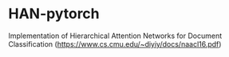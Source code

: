 # HAN-pytorch
Implementation of Hierarchical Attention Networks for Document Classification  (https://www.cs.cmu.edu/~diyiy/docs/naacl16.pdf)

